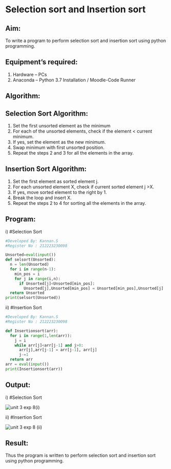 # Selection sort and Insertion sort
## Aim:
To write a program to perform selection sort and insertion sort using python programming.
## Equipment’s required:
1.	Hardware – PCs
2.	Anaconda – Python 3.7 Installation / Moodle-Code Runner
## Algorithm:
## Selection Sort Algorithm:
1.	Set the first unsorted element as the minimum
2.	For each of the unsorted elements, check if the element < current minimum.
3.	If yes, set the element as the new minimum.
4.	Swap minimum with first unsorted position.
5.	Repeat the steps 2 and 3 for all the elements in the array.
## Insertion Sort Algorithm:
1.	Set the first element as sorted element j.
2.	For each unsorted element X, check if current sorted element j >X.
3.	If yes, move sorted element to the right by 1.
4.	Break the loop and insert X.
5.	Repeat the steps 2 to 4 for sorting all the elements in the array.
## Program:
i)	#Selection Sort
```python
#Developed By: Kannan.S
#Register No : 212223230098

Unsorted=eval(input())
def selsort(Unsorted):
  n = len(Unsorted)
  for i in range(n-1):
    min_pos = i
    for j in range(i,n):
      if Unsorted[j]<Unsorted[min_pos]:
        Unsorted[j],Unsorted[min_pos] = Unsorted[min_pos],Unsorted[j]
  return Unsorted
print(selsort(Unsorted))
```

ii)	#Insertion Sort
```python
#Developed By: Kannan.S
#Register No : 212223230098

def Insertionsort(arr):
  for i in range(1,len(arr)):
    j = i
    while arr[j]<arr[j-1] and j>0:
      arr[j],arr[j-1] = arr[j-1], arr[j]
      j-=1
  return arr
arr = eval(input())
print(Insertionsort(arr))
```

## Output:
i) #Selection Sort

![unit 3 exp 8(i)](https://github.com/Kannan-S-coder/Sorting-Algorithms/assets/147120710/ec182f3c-7463-40bf-a7d9-c95c37cbbd6f)


ii) #Insertion Sort

![unit 3 exp 8 (ii)](https://github.com/Kannan-S-coder/Sorting-Algorithms/assets/147120710/30ebe350-47a5-4b93-950f-49686fd7ab07)


## Result:
Thus the program is written to perform selection sort and insertion sort using python programming.
